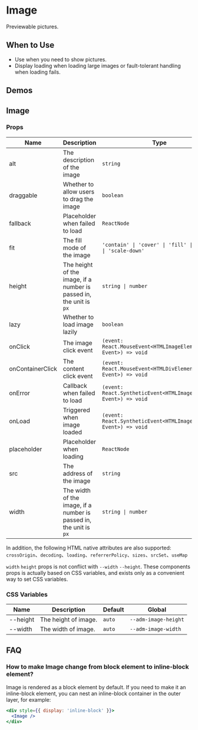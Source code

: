 # Image

Previewable pictures.

## When to Use

- Use when you need to show pictures.
- Display loading when loading large images or fault-tolerant handling when loading fails.

## Demos

<code src="./demos/demo1.tsx"></code>

<code src="./demos/demo2.tsx" debug></code>

## Image

### Props

| Name             | Description                                                         | Type                                                             | Default             |
| ---------------- | ------------------------------------------------------------------- | ---------------------------------------------------------------- | ------------------- |
| alt              | The description of the image                                        | `string`                                                         | -                   |
| draggable        | Whether to allow users to drag the image                            | `boolean`                                                        | `false`             |
| fallback         | Placeholder when failed to load                                     | `ReactNode`                                                      | default placeholder |
| fit              | The fill mode of the image                                          | `'contain' \| 'cover' \| 'fill' \| 'none' \| 'scale-down'`       | `'fill'`            |
| height           | The height of the image, if a number is passed in, the unit is `px` | `string \| number`                                               | -                   |
| lazy             | Whether to load image lazily                                        | `boolean`                                                        | `false`             |
| onClick          | The image click event                                               | `(event: React.MouseEvent<HTMLImageElement, Event>) => void`     | -                   |
| onContainerClick | The content click event                                             | `(event: React.MouseEvent<HTMLDivElement, Event>) => void`       | -                   |
| onError          | Callback when failed to load                                        | `(event: React.SyntheticEvent<HTMLImageElement, Event>) => void` | -                   |
| onLoad           | Triggered when image loaded                                         | `(event: React.SyntheticEvent<HTMLImageElement, Event>) => void` | -                   |
| placeholder      | Placeholder when loading                                            | `ReactNode`                                                      | default placeholder |
| src              | The address of the image                                            | `string`                                                         | -                   |
| width            | The width of the image, if a number is passed in, the unit is `px`  | `string \| number`                                               | -                   |

In addition, the following HTML native attributes are also supported: `crossOrigin`、`decoding`、`loading`、`referrerPolicy`、`sizes`、`srcSet`、`useMap`

`width` `height` props is not conflict with `--width` `--height`. These components props is actually based on CSS variables, and exists only as a convenient way to set CSS variables.

### CSS Variables

| Name     | Description          | Default | Global               |
| -------- | -------------------- | ------- | -------------------- |
| --height | The height of image. | `auto`  | `--adm-image-height` |
| --width  | The width of image.  | `auto`  | `--adm-image-width`  |

## FAQ

### How to make Image change from block element to inline-block element?

Image is rendered as a block element by default. If you need to make it an inline-block element, you can nest an inline-block container in the outer layer, for example:

```jsx
<div style={{ display: 'inline-block' }}>
  <Image />
</div>
```
